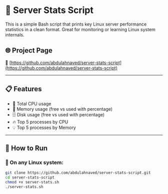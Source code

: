 # 🧠 Server Stats Script

This is a simple Bash script that prints key Linux server performance statistics in a clean format. Great for monitoring or learning Linux system internals.

## 🌐 Project Page

🔗 [https://github.com/abdulahnaved/server-stats-script](https://github.com/abdulahnaved/server-stats-script)


---

## 📋 Features

- 🧠 Total CPU usage
- 💾 Memory usage (free vs used with percentage)
- 🗄️ Disk usage (free vs used with percentage)
- 🔥 Top 5 processes by CPU
- 💡 Top 5 processes by Memory

---

## 🚀 How to Run

### 🐧 On any Linux system:

```bash
git clone https://github.com/abdulahnaved/server-stats-script.git
cd server-stats-script
chmod +x server-stats.sh
./server-stats.sh

